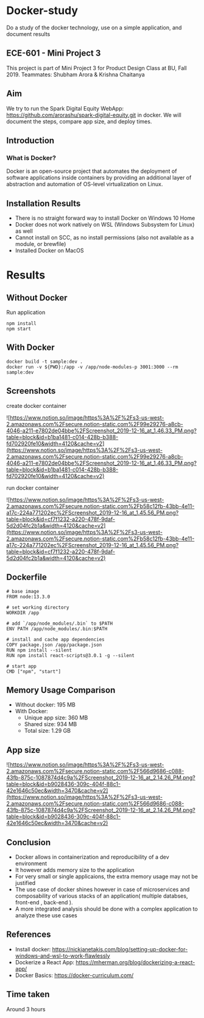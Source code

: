 # Docker-study
Do a study of the docker technology, use on a simple application, and document results

## ECE-601 - Mini Project 3
This project is part of Mini Project 3 for Product Design Class at BU, Fall 2019.
Teammates: Shubham Arora & Krishna Chaitanya 

## Aim
We try to run the Spark Digital Equity WebApp: https://github.com/arorashu/spark-digital-equity.git
in docker. We will document the steps, compare app size, and deploy times.

## Introduction

### What is Docker?
Docker is an open-source project that automates the deployment of software applications inside containers by providing an additional layer of abstraction and automation of OS-level virtualization on Linux.


## Installation Results
 - There is no straight forward way to install Docker on Windows 10 Home
 - Docker does not work natively on WSL (Windows Subsystem for Linux) as well 
 - Cannot install on SCC, as no install permissions (also not available as a module, or brewfile)
 - Installed Docker on MacOS


# Results

## Without Docker

Run application

    npm install
    npm start

## With Docker

    docker build -t sample:dev .
    docker run -v ${PWD}:/app -v /app/node-modules-p 3001:3000 --rm sample:dev

## Screenshots

create docker container

![https://www.notion.so/image/https%3A%2F%2Fs3-us-west-2.amazonaws.com%2Fsecure.notion-static.com%2F99e29276-a8cb-4046-a211-e7802de04bbe%2FScreenshot_2019-12-16_at_1.46.33_PM.png?table=block&id=b1ba1481-c014-428b-b388-fd702920fe10&width=4120&cache=v2](https://www.notion.so/image/https%3A%2F%2Fs3-us-west-2.amazonaws.com%2Fsecure.notion-static.com%2F99e29276-a8cb-4046-a211-e7802de04bbe%2FScreenshot_2019-12-16_at_1.46.33_PM.png?table=block&id=b1ba1481-c014-428b-b388-fd702920fe10&width=4120&cache=v2)

run docker container

![https://www.notion.so/image/https%3A%2F%2Fs3-us-west-2.amazonaws.com%2Fsecure.notion-static.com%2Fb58c12fb-43bb-4e11-a17c-224a771202ec%2FScreenshot_2019-12-16_at_1.45.56_PM.png?table=block&id=cf7f1232-a220-478f-9daf-5d2d04fc2b1a&width=4120&cache=v2](https://www.notion.so/image/https%3A%2F%2Fs3-us-west-2.amazonaws.com%2Fsecure.notion-static.com%2Fb58c12fb-43bb-4e11-a17c-224a771202ec%2FScreenshot_2019-12-16_at_1.45.56_PM.png?table=block&id=cf7f1232-a220-478f-9daf-5d2d04fc2b1a&width=4120&cache=v2)


## Dockerfile

    # base image
    FROM node:13.3.0
    
    # set working directory
    WORKDIR /app
    
    # add `/app/node_modules/.bin` to $PATH
    ENV PATH /app/node_modules/.bin:$PATH
    
    # install and cache app dependencies
    COPY package.json /app/package.json
    RUN npm install --silent
    RUN npm install react-scripts@3.0.1 -g --silent
    
    # start app
    CMD ["npm", "start"]

## Memory Usage Comparison
 - Without docker: 195 MB
 - With Docker: 
   - Unique app size: 360 MB 
   - Shared size: 934 MB
   - Total size: 1.29 GB

## App size

![https://www.notion.so/image/https%3A%2F%2Fs3-us-west-2.amazonaws.com%2Fsecure.notion-static.com%2F566d9686-c088-43fb-875c-1087874d4c9a%2FScreenshot_2019-12-16_at_2.14.26_PM.png?table=block&id=b9028436-309c-404f-88c1-42e1646c50ec&width=3470&cache=v2](https://www.notion.so/image/https%3A%2F%2Fs3-us-west-2.amazonaws.com%2Fsecure.notion-static.com%2F566d9686-c088-43fb-875c-1087874d4c9a%2FScreenshot_2019-12-16_at_2.14.26_PM.png?table=block&id=b9028436-309c-404f-88c1-42e1646c50ec&width=3470&cache=v2)

## Conclusion
 - Docker allows in containerization and reproducibility of a dev environment
 - It however adds memory size to the application
 - For very small or single applicaions, the extra memory usage may not be justified
 - The use case of docker shines however in case of microservices and composability of various stacks of an application( multiple databses, front-end , back-end ).
 - A more integrated analysis should be done with a complex application to analyze these use cases

## References

- Install docker: https://nickjanetakis.com/blog/setting-up-docker-for-windows-and-wsl-to-work-flawlessly
- Dockerize a React App: https://mherman.org/blog/dockerizing-a-react-app/
- Docker Basics: https://docker-curriculum.com/

## Time taken
Around 3 hours

